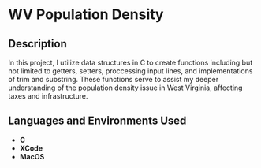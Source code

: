 <h1>WV Population Density</h1>

<h2>Description</h2>
In this project, I utilize data structures in C to create functions including but not limited to getters, setters, proccessing input lines, and implementations of trim and substring. These functions serve to assist my deeper understanding of the population density issue in West Virginia, affecting taxes and infrastructure. 
<br />


<h2>Languages and Environments Used</h2>

- <b>C</b> 
- <b>XCode</b>
- <b>MacOS</b>
